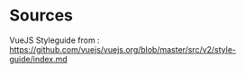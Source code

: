 # Sources
VueJS Styleguide from : https://github.com/vuejs/vuejs.org/blob/master/src/v2/style-guide/index.md
